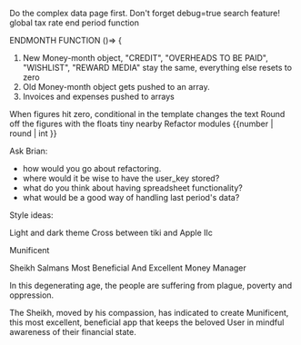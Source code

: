 Do the complex data page first.
Don't forget debug=true
search feature!
global tax rate
end period function

ENDMONTH FUNCTION ()=> {

1. New Money-month object, "CREDIT", "OVERHEADS TO BE PAID", "WISHLIST", "REWARD
   MEDIA" stay the same, everything else resets to zero
2. Old Money-month object gets pushed to an array.
3. Invoices and expenses pushed to arrays

When figures hit zero, conditional in the template changes the text 
Round off the figures with the floats tiny nearby
Refactor modules
{{number | round | int }}

Ask Brian:
- how would you go about refactoring.
- where would it be wise to have the user_key stored? 
- what do you think about having spreadsheet functionality?
- what would be a good way of handling last period's data?


Style ideas:

Light and dark theme
Cross between tiki and Apple IIc

Munificent

Sheikh Salmans Most Beneficial And Excellent Money Manager 

In this degenerating age, the people are suffering from plague, poverty and oppression. 

The Sheikh, moved by his compassion, has indicated to create Munificent, 
this most excellent, beneficial app that keeps the beloved User in mindful awareness of 
their financial state. 




